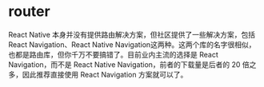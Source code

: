 # router
React Native 本身并没有提供路由解决方案，但社区提供了一些解决方案，包括React Navigation、React Native Navigation这两种。这两个库的名字很相似，也都是路由库，但你千万不要搞错了。目前业内主流的选择是 React Navigation，而不是 React Native Navigation，前者的下载量是后者的 20 倍之多，因此推荐直接使用 React Navigation 方案就可以了。